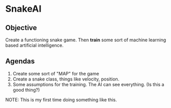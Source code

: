 # SnakeAI

## Objective
Create a functioning snake game. Then __train__ some sort of machine learning based artificial
intelligence.


## Agendas
1. Create some sort of "MAP" for the game
2. Create a snake class, things like velocity, position.
3. Some assumptions for the training. The AI can see everything. (Is this a good thing?)





NOTE:
This is my first time doing something like this.
